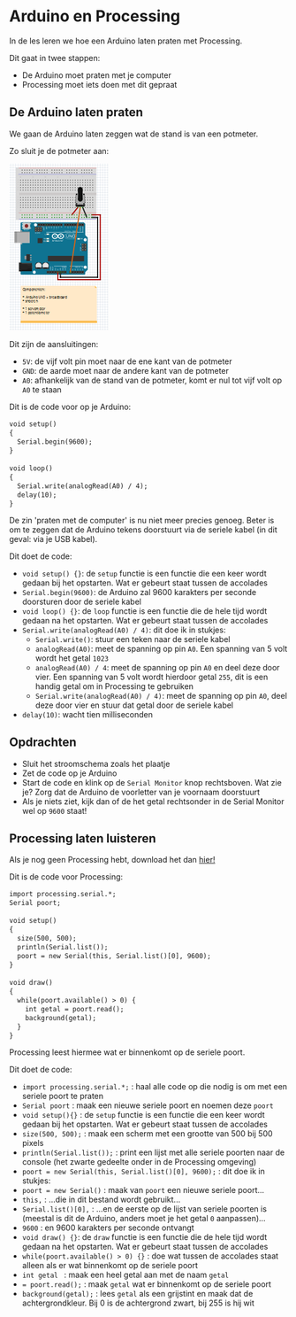 # Arduino en Processing

In de les leren we hoe een Arduino 
laten praten met Processing.

Dit gaat in twee stappen:

 * De Arduino moet praten met je computer
 * Processing moet iets doen met dit gepraat

## De Arduino laten praten

We gaan de Arduino laten zeggen wat de stand
is van een potmeter.

Zo sluit je de potmeter aan:

![Aansluiten potmeter](Potmeter.png)

Dit zijn de aansluitingen:

 * `5V`: de vijf volt pin moet naar de ene kant van de potmeter
 * `GND`: de aarde moet naar de andere kant van de potmeter
 * `A0`: afhankelijk van de stand van de potmeter, komt er nul tot vijf volt op `A0` te staan

Dit is de code voor op je Arduino:

```
void setup() 
{
  Serial.begin(9600);
}

void loop() 
{
  Serial.write(analogRead(A0) / 4);
  delay(10);
}
```

De zin 'praten met de computer' is nu niet meer precies genoeg. 
Beter is om te zeggen dat de Arduino tekens doorstuurt via
de seriele kabel (in dit geval: via je USB kabel).  

Dit doet de code:

 * `void setup() {}`: de `setup` functie is een functie die een keer wordt gedaan bij het opstarten. Wat er gebeurt staat tussen de accolades
 * `Serial.begin(9600)`: de Arduino zal 9600 karakters per seconde doorsturen door de seriele kabel
 * `void loop() {}`: de `loop` functie is een functie die de hele tijd wordt gedaan na het opstarten. Wat er gebeurt staat tussen de accolades
 * `Serial.write(analogRead(A0) / 4)`: dit doe ik in stukjes:
    * `Serial.write()`: stuur een teken naar de seriele kabel
    * `analogRead(A0)`: meet de spanning op pin `A0`. Een spanning van 5 volt wordt het getal `1023`   
    * `analogRead(A0) / 4`: meet de spanning op pin `A0` en deel deze door vier. Een spanning van 5 volt wordt hierdoor getal `255`, dit is een handig getal om in Processing te gebruiken   
    * `Serial.write(analogRead(A0) / 4)`: meet de spanning op pin `A0`, deel deze door vier en stuur dat getal door de seriele kabel 
 * `delay(10)`: wacht tien milliseconden

## Opdrachten

 * Sluit het stroomschema zoals het plaatje
 * Zet de code op je Arduino
 * Start de code en klink op de `Serial Monitor` knop rechtsboven. Wat zie je? Zorg dat de Arduino de voorletter van je voornaam doorstuurt
 * Als je niets ziet, kijk dan of de het getal rechtsonder in de Serial Monitor wel op `9600` staat!

## Processing laten luisteren

Als je nog geen Processing hebt, download het dan [hier!](https://processing.org/download)

Dit is de code voor Processing:

```
import processing.serial.*;
Serial poort;

void setup()
{
  size(500, 500);
  println(Serial.list());
  poort = new Serial(this, Serial.list()[0], 9600);
}

void draw()
{
  while(poort.available() > 0) {
    int getal = poort.read();
    background(getal);
  }
}
```

Processing leest hiermee wat er binnenkomt op de seriele poort.

Dit doet de code:

 * `import processing.serial.*;` : haal alle code op die nodig is om met een seriele poort te praten 
 * `Serial poort` : maak een nieuwe seriele poort en noemen deze `poort`
 * `void setup(){}` : de `setup` functie is een functie die een keer wordt gedaan bij het opstarten. Wat er gebeurt staat tussen de accolades
 * `size(500, 500);` : maak een scherm met een grootte van 500 bij 500 pixels
 * `println(Serial.list());` : print een lijst met alle seriele poorten naar de console (het zwarte gedeelte onder in de Processing omgeving)
 * `poort = new Serial(this, Serial.list()[0], 9600);` : dit doe ik in stukjes:
  * `poort = new Serial()` : maak van `poort` een nieuwe seriele poort...
  * `this,` : ...die in dit bestand wordt gebruikt...
  * `Serial.list()[0],` : ...en de eerste op de lijst van seriele poorten is (meestal is dit de Arduino, anders moet je het getal `0` aanpassen)...
  * `9600` : en 9600 karakters per seconde ontvangt
 * `void draw() {}`: de `draw` functie is een functie die de hele tijd wordt gedaan na het opstarten. Wat er gebeurt staat tussen de accolades
 * `while(poort.available() > 0) {}` : doe wat tussen de accolades staat alleen als er wat binnenkomt op de seriele poort
 * `int getal ` : maak een heel getal aan met de naam `getal`
 * `= poort.read();` : maak `getal` wat er binnenkomt op de seriele poort
 * `background(getal);` : lees `getal` als een grijstint en maak dat de achtergrondkleur. Bij 0 is de achtergrond zwart, bij 255 is hij wit
